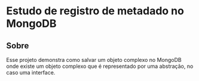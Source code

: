 # Estudo de registro de metadado no MongoDB

## Sobre

Esse projeto demonstra como salvar um objeto complexo no MongoDB onde existe um objeto complexo que é representado por uma abstração, no caso uma interface.

